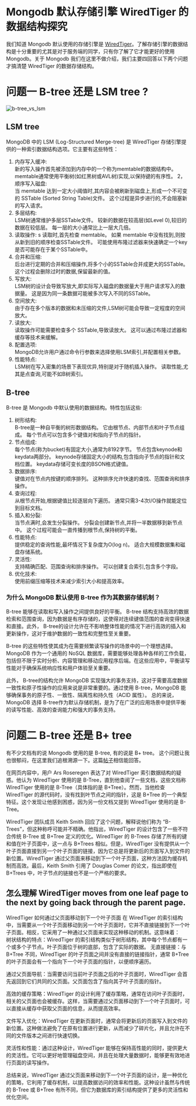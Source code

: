 # Mongodb 默认存储引擎 WiredTiger 的数据结构探究

我们知道 Mongodb 默认使用的存储引擎是 [WiredTiger](https://www.mongodb.com/docs/manual/core/wiredtiger/)。了解存储引擎的数据结构是十分重要的尤其是对于服务端的同学，只有你了解了它才能更好的使用 Mongodb。关于  Mongodb 我们在这里不做介绍，我们主要四回答以下两个问题才搞清楚 WiredTiger 的数据存储结构。

# 问题一 B-tree 还是 LSM tree ?

![b-tree_vs_lsm](https://pics.lxkaka.wang/20240709-104734.jpeg)

## LSM tree
MongoDB 中的 LSM (Log-Structured Merge-tree) 是 WiredTiger 存储引擎提供的一种索引数据结构选项。它主要有这些特性：
1. 内存写入缓冲:  
新的写入操作首先被添加到内存中的一个称为memtable的数据结构中。
memtable通常使用平衡树(如红黑树或AVL树)实现,以保持键的有序性。
2， 顺序写入磁盘:  
当 memtable 达到一定大小阈值时,其内容会被刷新到磁盘上,形成一个不可变的 SSTable (Sorted String Table)文件。
这个过程是异步进行的,不会阻塞新的写入请求。
3. 多层结构:  
LSM树通常维护多层SSTable文件。
较新的数据在较高层(如Level 0),较旧的数据在较低层。
每一层的大小通常比上一层大几倍。
4. 读取操作:  s
读取时,首先检查 memtable。
如果 memtable 中没有找到,则按从新到旧的顺序检查SSTable文件。
可能使用布隆过滤器来快速确定一个key是否可能存在于某个SSTable中。
5. 合并和压缩:  
后台进行定期的合并和压缩操作,将多个小的SSTable合并成更大的SSTable。
这个过程会删除过时的数据,保留最新的值。
6. 写放大:  
LSM树的设计会导致写放大,即实际写入磁盘的数据量大于用户请求写入的数据量。
这是因为同一条数据可能被多次写入不同的SSTable。
7. 空间放大:  
由于存在多个版本的数据和未压缩的文件,LSM树可能会导致一定程度的空间放大。
8. 读放大:  
读取操作可能需要检查多个 SSTable,导致读放大。
这可以通过布隆过滤器和缓存等技术来缓解。
9. 配置选项:  
MongoDB允许用户通过命令行参数来选择使用LSM索引,并配置相关参数。
10. 性能特点:  
LSM树在写入密集的场景下表现优异,特别是对于随机插入操作。
读取性能,尤其是点查询,可能不如B树索引。

## B-tree
B-tree 是 Mongodb 中默认使用的数据结构。特性包括这些:
 1. 树形结构:   
B-tree是一种自平衡的树形数据结构。
它由根节点、内部节点和叶子节点组成。
每个节点可以包含多个键值对和指向子节点的指针。
2. 节点组成:    
每个节点(称为bucket)有固定大小,通常为8192字节。
节点包含keynode和keydata两部分。
keynode存储固定大小的结构,包含指向子节点的指针和文档位置。
keydata存储可变长度的BSON格式键值。
3. 数据排序:  
键值对在节点内按键的顺序排列。
这种排序允许快速的查找、范围查询和排序操作。
4. 查询过程:  
从根节点开始,根据键值比较逐层向下遍历。
通常只需3-4次I/O操作就能定位到目标文档。
5. 插入和分裂:  
当节点满时,会发生分裂操作。
分裂会创建新节点,并将一半数据移到新节点中。
这个过程可能会一直传播到根节点,保持树的平衡。
6. 性能特点:  
提供稳定的查询性能,最坏情况下复杂度为O(log n)。
适合大规模数据集和磁盘存储系统。
7. 灵活性:   
支持精确匹配、范围查询和排序操作。
可以创建复合索引,包含多个字段。
8. 优化技术:  
使用前缀压缩等技术来减少索引大小和提高效率。

### 为什么 MongoDB 默认使用 B-tree 作为其数据存储机制？
B-tree 能够在读取和写入操作之间提供良好的平衡。 B-tree 结构支持高效的数据检索和范围查询，因为数据是有序存储的，这使得对连续键值范围的查询变得快速和直接。此外， B-tree的设计允许在不影响整体性能的情况下进行高效的插入和更新操作，这对于维护数据的一致性和完整性至关重要。

B-tree 的这些特性使其成为在需要频繁读写操作的场景中的一个理想选择。MongoDB 作为一个通用的 NoSQL 数据库，需要能够处理各种各样的工作负载，包括但不限于实时分析、内容管理和移动应用程序后端。在这些应用中，平衡读写性能对于确保系统响应性和用户体验至关重要。

此外， B-tree的结构允许 MongoDB 实现强大的事务支持，这对于需要高度数据一致性和原子性操作的应用来说是非常重要的。通过使用 B-tree，MongoDB 能够确保事务的原子性、一致性、隔离性和持久性（ACID 属性）。
总的来说，MongoDB 选择  B-tree作为默认存储机制，是为了在广泛的应用场景中提供平衡的读写性能、高效的查询能力和强大的事务支持。

# 问题二 B-tree 还是 B+ tree
有不少文档有的说 Mongodb 使用的是 B-tree, 有的说是 B+ tree。 这个问题让我也很郁闷，在这里我们追根溯源一下。这篇[帖子](https://groups.google.com/g/wiredtiger-users/c/1YHbNXPw-1A?pli=1)相信能回答。


在网页内容中，用户 Ars Roseregen 表达了对 WiredTiger 索引数据结构的疑惑。他认为 WiredTiger 使用的是 B-Tree，直到他查阅了一些文档，这些文档称 WiredTiger 使用的是 B-Tree（具体指的是 B+Tree）。然而，当他检查 WiredTiger 的源代码时，没有找到叶节点之间的指针，这是 B+Tree 的一个典型特征。这个发现让他感到困惑，因为另一份文档又提到 WiredTiger 使用的是 B-Tree。

WiredTiger 团队成员 Keith Smith 回应了这个问题，解释说他们称为 “B-Trees”，但这种称呼可能并不精确。他指出，WiredTiger 的设计包含了一些不符合传统 B-Tree 或 B+Tree 定义的优化。WiredTiger 的 B-Trees 存储了所有的键和值在叶子页面中，这一点与 B+Trees 相似。但是，WiredTiger 没有提供从一个叶子页面直接到另一个叶子页面的链接，因为它总是将更新后的页面写入到文件的新位置。WiredTiger 通过父页面来移动到下一个叶子页面，这种方法因为缓存机制而高效。最后，Keith Smith 引用了 Douglas Comer 的论文，指出即使在 B+Trees 中，叶子节点的链接也不是一个严格的要求。

## 怎么理解 WiredTiger moves from one leaf page to the next by going back through the parent page.  
WiredTiger 如何通过父页面移动到下一个叶子页面
在 WiredTiger 的索引结构中，当需要从一个叶子页面移动到另一个叶子页面时，它并不直接链接到下一个叶子页面。相反，它采用了一种通过父页面来实现这种移动的机制。这意味着：  
树状结构的特点：WiredTiger 的索引结构类似于树形结构，其中每个节点都有一个或多个子节点。叶子页面位于树的底部，包含了实际的数据。
无直接链接：与 B+Tree 不同，WiredTiger 的叶子页面之间并没有直接的链接指针，通常 B+Tree 的叶子页面会有一个指向下一个叶子页面的指针，以便顺序遍历。

通过父页面导航：当需要访问当前叶子页面之后的叶子页面时，WiredTiger 会首先返回到它们共同的父页面。父页面包含了指向其子叶子页面的指针。

高效的缓存策略：WiredTiger 的设计利用了缓存策略，通常在访问叶子页面时，相关的父页面也会被缓存。这样，当需要通过父页面移动到下一个叶子页面时，可以直接从缓存中获取父页面的信息，从而提高效率。

文件写入优化：WiredTiger 在更新页面时，通常会将更新后的页面写入到文件的新位置。这种做法避免了在原有位置进行更新，从而减少了碎片化，并且允许在不同的文件版本之间进行快速切换。

灵活性和性能：通过这种设计，WiredTiger 能够在保持高性能的同时，提供更大的灵活性。它可以更好地管理磁盘空间，并且在处理大量数据时，能够更有效地进行页面的读写操作。

总结来说，WiredTiger 通过父页面来移动到下一个叶子页面的设计，是一种优化的策略，它利用了缓存机制，以提高数据访问的效率和性能。这种设计虽然与传统的 B-Tree 或 B+Tree 有所不同，但它为数据库的索引结构提供了更多的灵活性和优化空间。

